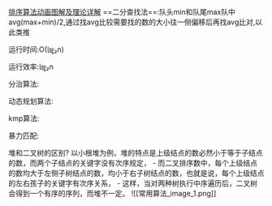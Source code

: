 [排序算法动画图解及理论详解](https://blog.csdn.net/pange1991/article/details/85460755)
==二分查找法==:队头min和队尾max队中avg(max+min)/2,通过找avg比较需要找的数的大小往一侧偏移后再找avg比对,以此类推

运行时间:O(㏒₂n)

运行效率:㏒₂n 


分治算法:

动态规划算法:

kmp算法:


暴力匹配:



堆和二叉树的区别?
	以小根堆为例，堆的特点是上级结点的数必然小于等于子结点的数，而两个子结点的关键字没有次序规定，
	-
	而二叉排序数中，每个上级结点的数均大于左侧子树结点的数，均小于右子树结点的数，也就是说，每个上级结点的左右孩子的关键字有次序关系，
	-
	这样，当对两种树执行中序遍历后，二叉树会得到一个有序的序列，而堆不一定。
	![[常用算法_image_1.png]]










